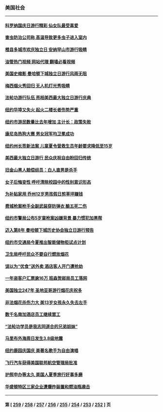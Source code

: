 ### 美国社会
---
#### [科罗纳国庆日游行精彩 仙女队最受喜爱](../../pages/ncid1078160/n14028593.md?07051645) 
#### [害虫防治公司称 高温导致更多虫子进入室内](../../pages/ncid1078160/n14028547.md?07051645) 
#### [橙县多城市欢庆独立日 安纳罕山市游行吸睛](../../pages/ncid1078160/n14028545.md?07051645) 
#### [油管热门视频 网站代理 翻墙必看视频](http://138.2.39.72:81/youtube.html?epic-marker?07051645)
#### [美国史缩影 曼哈顿下城独立日游行风雨无阻](../../pages/ncid1078160/n14028495.md?07051645) 
#### [梅西烟火秀回归 无人机灯光秀吸睛](../../pages/ncid1078160/n14028510.md?07051645) 
#### [法轮功游行队伍 亮相美西最大独立日游行庆典](../../pages/ncid1078160/n14028488.md?07051645) 
#### [纽约华埠又失火 起火二楼长者伤势严重](../../pages/ncid1078160/n14028493.md?07051645) 
#### [纽约市游民数量比去年增加 主计长：政策失败](../../pages/ncid1078160/n14028529.md?07051645) 
#### [康尼岛热狗大赛 男女冠军均卫冕成功](../../pages/ncid1078160/n14028503.md?07051645) 
#### [纽约州长签新法案 儿童夏令营救生员年龄要求降低至15岁](../../pages/ncid1078160/n14028508.md?07051645) 
#### [美西最大独立日游行 民众庆祝自由盼回归传统](../../pages/ncid1078160/n14028379.md?07051645) 
#### [旧金山黑人赔偿组员：白人直男是杀手](../../pages/ncid1078160/n14028375.md?07051645) 
#### [女子后悔变性 呼吁清除校园中的性别意识形态](../../pages/ncid1078160/n14028276.md?07051645) 
#### [为补贴家用 乔州12岁男孩假日剪草坪赚钱](../../pages/ncid1078160/n14027906.md?07051645) 
#### [费城枪案枪手全副武装穿防弹衣 酿五死二伤](../../pages/ncid1078160/n14028130.md?07051645) 
#### [纽约市警局公布5岁童枪案凶嫌背景 暴力惯犯加黑帮](../../pages/ncid1078160/n14027823.md?07051645) 
#### [迈入第8年 曼哈顿下城历史协会独立日游行预告](../../pages/ncid1078160/n14027872.md?07051645) 
#### [纽约市交通局今夏推出智能储物柜试点计划](../../pages/ncid1078160/n14027839.md?07051645) 
#### [卫生局呼吁民众不要自行燃放烟花](../../pages/ncid1078160/n14027837.md?07051645) 
#### [误以为“优食”送外卖 酒店客人开门遭抢劫](../../pages/ncid1078160/n14027841.md?07051645) 
#### [一年盗客户汇票逾16万 班森贺邮局员工落网](../../pages/ncid1078160/n14027845.md?07051645) 
#### [美国独立247年 圣地亚哥游行烟花庆祝多](../../pages/ncid1078160/n14027805.md?07051645) 
#### [非法烟花杀伤力大 美13岁女孩永久失去左手](../../pages/ncid1078160/n14027804.md?07051645) 
#### [数千名南加酒店员工继续罢工](../../pages/ncid1078160/n14027755.md?07051645) 
#### [“法轮功学员是我志同道合的兄弟姐妹”](../../pages/ncid1078160/n14027673.md?07051645) 
#### [马里布外海周日发生3.8级地震](../../pages/ncid1078160/n14027690.md?07051645) 
#### [纽约鹿园庆国庆 美著名歌手为自由演唱](../../pages/ncid1078160/n14027612.md?07051645) 
#### [飞行汽车获得美国联邦航空管理局批准](../../pages/ncid1078160/n14027573.md?07051645) 
#### [护照申办等太久 美国人夏季旅行好事多磨](../../pages/ncid1078160/n14027590.md?07051645) 
#### [华盛顿特区三家企业遭爆炸装置和燃油瓶袭击](../../pages/ncid1078160/n14027551.md?07051645) 

---
#### 第 [ [259](./259.md?07051645) / [258](./258.md?07051645) / [257](./257.md?07051645) / [256](./256.md?07051645) / [255](./255.md?07051645) / [254](./254.md?07051645) / [253](./253.md?07051645) / [252](./252.md?07051645) ] 页
